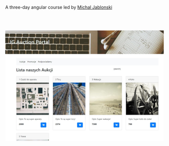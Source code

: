 A three-day angular course led by 
[Michal Jablonski](https://github.com/michaljabi)

<br><br><br>
![main app view](./main_app_view.jpg)



